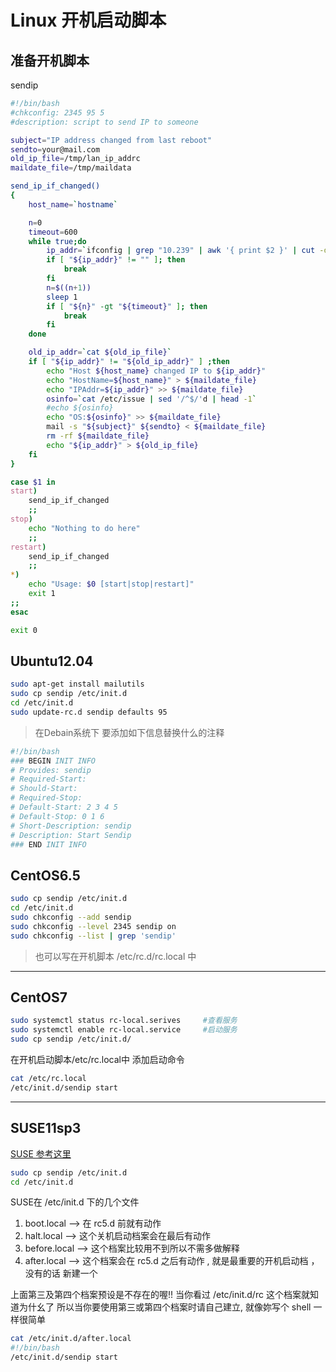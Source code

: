 # Linux 开机启动脚本

## 准备开机脚本
sendip

```bash
#!/bin/bash
#chkconfig: 2345 95 5
#description: script to send IP to someone

subject="IP address changed from last reboot"
sendto=your@mail.com
old_ip_file=/tmp/lan_ip_addrc
maildate_file=/tmp/maildata

send_ip_if_changed()
{
    host_name=`hostname`

    n=0
    timeout=600
    while true;do
        ip_addr=`ifconfig | grep "10.239" | awk '{ print $2 }' | cut -d":" -f2`
        if [ "${ip_addr}" != "" ]; then
            break
        fi
        n=$((n+1))
        sleep 1
        if [ "${n}" -gt "${timeout}" ]; then
            break
        fi
    done

    old_ip_addr=`cat ${old_ip_file}`
    if [ "${ip_addr}" != "${old_ip_addr}" ] ;then
        echo "Host ${host_name} changed IP to ${ip_addr}"
        echo "HostName=${host_name}" > ${maildate_file}
        echo "IPAddr=${ip_addr}" >> ${maildate_file}
        osinfo=`cat /etc/issue | sed '/^$/'d | head -1`
        #echo ${osinfo}
        echo "OS:${osinfo}" >> ${maildate_file}
        mail -s "${subject}" ${sendto} < ${maildate_file}
        rm -rf ${maildate_file}
        echo "${ip_addr}" > ${old_ip_file}
    fi
}

case $1 in
start)
    send_ip_if_changed
    ;;
stop)
    echo "Nothing to do here"
    ;;
restart)
    send_ip_if_changed
    ;;
*)
    echo "Usage: $0 [start|stop|restart]"
    exit 1
;;
esac

exit 0
```

## Ubuntu12.04
```bash
sudo apt-get install mailutils
sudo cp sendip /etc/init.d
cd /etc/init.d
sudo update-rc.d sendip defaults 95
```

> 在Debain系统下 要添加如下信息替换什么的注释

```bash
#!/bin/bash
### BEGIN INIT INFO
# Provides: sendip
# Required-Start:
# Should-Start:
# Required-Stop:
# Default-Start: 2 3 4 5
# Default-Stop: 0 1 6
# Short-Description: sendip
# Description: Start Sendip
### END INIT INFO
```

## CentOS6.5
```bash
sudo cp sendip /etc/init.d
cd /etc/init.d
sudo chkconfig --add sendip
sudo chkconfig --level 2345 sendip on
sudo chkconfig --list | grep 'sendip'
```

> 也可以写在开机脚本 /etc/rc.d/rc.local 中

___


## CentOS7
```bash
sudo systemctl status rc-local.serives     #查看服务
sudo systemctl enable rc-local.service     #启动服务
sudo cp sendip /etc/init.d/                
```


在开机启动脚本/etc/rc.local中 添加启动命令
```bash
cat /etc/rc.local
/etc/init.d/sendip start
```

---

## SUSE11sp3

[SUSE 参考这里](http://blog.csdn.net/rokii/article/details/6316443)

```bash
sudo cp sendip /etc/init.d
cd /etc/init.d

```

SUSE在 /etc/init.d 下的几个文件
1. boot.local –> 在 rc5.d 前就有动作
2. halt.local –> 这个关机启动档案会在最后有动作
3. before.local –> 这个档案比较用不到所以不需多做解释
4. after.local –> 这个档案会在 rc5.d 之后有动作 , 就是最重要的开机启动档 ， 没有的话 新建一个
 
上面第三及第四个档案预设是不存在的喔!!
当你看过 /etc/init.d/rc 这个档案就知道为什幺了
所以当你要使用第三或第四个档案时请自己建立, 就像妳写个 shell 一样很简单
```bash
cat /etc/init.d/after.local
#!/bin/bash  
/etc/init.d/sendip start  
```



